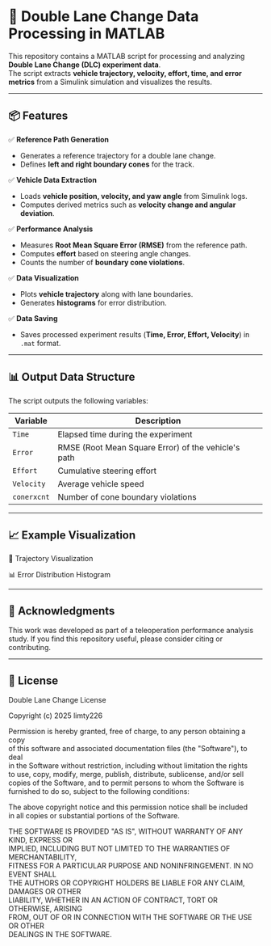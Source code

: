 # 🚗 Double Lane Change Data Processing in MATLAB

This repository contains a MATLAB script for processing and analyzing **Double Lane Change (DLC) experiment data**.  
The script extracts **vehicle trajectory, velocity, effort, time, and error metrics** from a Simulink simulation and visualizes the results.

---

## 📦 Features

✅ **Reference Path Generation**  
- Generates a reference trajectory for a double lane change.  
- Defines **left and right boundary cones** for the track.

✅ **Vehicle Data Extraction**  
- Loads **vehicle position, velocity, and yaw angle** from Simulink logs.  
- Computes derived metrics such as **velocity change and angular deviation**.

✅ **Performance Analysis**  
- Measures **Root Mean Square Error (RMSE)** from the reference path.  
- Computes **effort** based on steering angle changes.  
- Counts the number of **boundary cone violations**.

✅ **Data Visualization**  
- Plots **vehicle trajectory** along with lane boundaries.  
- Generates **histograms** for error distribution.

✅ **Data Saving**  
- Saves processed experiment results (**Time, Error, Effort, Velocity**) in `.mat` format.

---

## 📊 Output Data Structure

The script outputs the following variables:

| Variable   | Description                                          |
|------------|------------------------------------------------------|
| `Time`     | Elapsed time during the experiment                  |
| `Error`    | RMSE (Root Mean Square Error) of the vehicle's path |
| `Effort`   | Cumulative steering effort                          |
| `Velocity` | Average vehicle speed                               |
| `conerxcnt` | Number of cone boundary violations                  |

---

## 📈 Example Visualization

🚀 Trajectory Visualization

📊 Error Distribution Histogram

---

## 🤝 Acknowledgments
This work was developed as part of a teleoperation performance analysis study. If you find this repository useful, please consider citing or contributing.

---

## 📜 License

Double Lane Change License  

Copyright (c) 2025 limty226 

Permission is hereby granted, free of charge, to any person obtaining a copy  
of this software and associated documentation files (the "Software"), to deal  
in the Software without restriction, including without limitation the rights  
to use, copy, modify, merge, publish, distribute, sublicense, and/or sell  
copies of the Software, and to permit persons to whom the Software is  
furnished to do so, subject to the following conditions:  

The above copyright notice and this permission notice shall be included  
in all copies or substantial portions of the Software.  

THE SOFTWARE IS PROVIDED "AS IS", WITHOUT WARRANTY OF ANY KIND, EXPRESS OR  
IMPLIED, INCLUDING BUT NOT LIMITED TO THE WARRANTIES OF MERCHANTABILITY,  
FITNESS FOR A PARTICULAR PURPOSE AND NONINFRINGEMENT. IN NO EVENT SHALL  
THE AUTHORS OR COPYRIGHT HOLDERS BE LIABLE FOR ANY CLAIM, DAMAGES OR OTHER  
LIABILITY, WHETHER IN AN ACTION OF CONTRACT, TORT OR OTHERWISE, ARISING  
FROM, OUT OF OR IN CONNECTION WITH THE SOFTWARE OR THE USE OR OTHER  
DEALINGS IN THE SOFTWARE.

